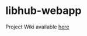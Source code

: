 # libhub-webapp

Project Wiki available [here](https://github.com/euberdeveloper/libhub-webapp/wiki)
